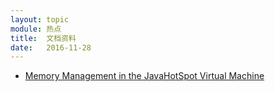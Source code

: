 ```yaml
---
layout: topic
module: 热点
title:  文档资料
date:   2016-11-28
---
```


* [Memory Management in the JavaHotSpot Virtual Machine](http://www.oracle.com/technetwork/java/javase/memorymanagement-whitepaper-150215.pdf)
